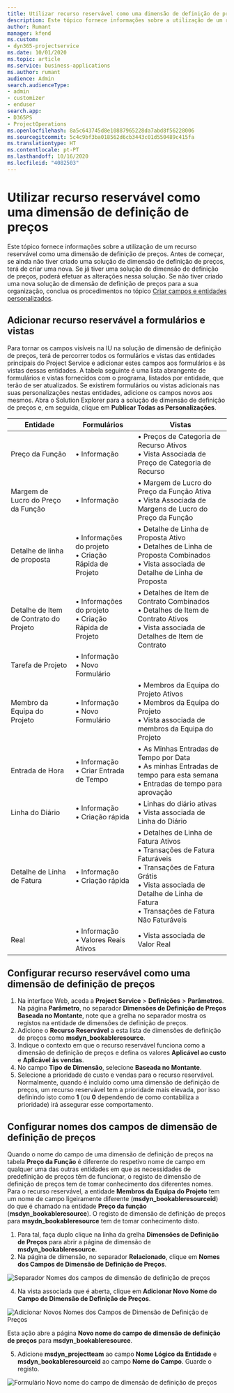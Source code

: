 ```yaml
---
title: Utilizar recurso reservável como uma dimensão de definição de preços
description: Este tópico fornece informações sobre a utilização de um recurso reservável como uma dimensão de definição de preços.
author: Rumant
manager: kfend
ms.custom:
- dyn365-projectservice
ms.date: 10/01/2020
ms.topic: article
ms.service: business-applications
ms.author: rumant
audience: Admin
search.audienceType:
- admin
- customizer
- enduser
search.app:
- D365PS
- ProjectOperations
ms.openlocfilehash: 8a5c643745d8e10887965228da7abd8f56228006
ms.sourcegitcommit: 5c4c9bf3ba018562d6cb3443c01d550489c415fa
ms.translationtype: HT
ms.contentlocale: pt-PT
ms.lasthandoff: 10/16/2020
ms.locfileid: "4082503"
---
```

# <a name="use-bookable-resource-as-a-pricing-dimension"></a>Utilizar recurso reservável como uma dimensão de definição de preços
Este tópico fornece informações sobre a utilização de um recurso reservável como uma dimensão de definição de preços. Antes de começar, se ainda não tiver criado uma solução de dimensão de definição de preços, terá de criar uma nova. Se já tiver uma solução de dimensão de definição de preços, poderá efetuar as alterações nessa solução. Se não tiver criado uma nova solução de dimensão de definição de preços para a sua organização, conclua os procedimentos no tópico [Criar campos e entidades personalizados](create-custom-fields-entities.md).

## <a name="add-bookable-resource-to-forms-and-views"></a>Adicionar recurso reservável a formulários e vistas
Para tornar os campos visíveis na IU na solução de dimensão de definição de preços, terá de percorrer todos os formulários e vistas das entidades principais do Project Service e adicionar estes campos aos formulários e às vistas dessas entidades.
A tabela seguinte é uma lista abrangente de formulários e vistas fornecidos com o programa, listados por entidade, que terão de ser atualizados. Se existirem formulários ou vistas adicionais nas suas personalizações nestas entidades, adicione os campos novos aos mesmos.
Abra o Solution Explorer para a solução de dimensão de definição de preços e, em seguida, clique em **Publicar Todas as Personalizações**.


|   Entidade        | Formulários   |Vistas        |
| ------------------------------|---------------------------------|----------------------------------|
|  Preço da Função|• Informação |• Preços de Categoria de Recurso Ativos<br> • Vista Associada de Preço de Categoria de Recurso|
|  Margem de Lucro do Preço da Função|• Informação|• Margem de Lucro do Preço da Função Ativa<br>• Vista Associada de Margens de Lucro do Preço da Função|
|  Detalhe de linha de proposta|• Informações do projeto<br>• Criação Rápida de Projeto|• Detalhe de Linha de Proposta Ativo<br>• Detalhes de Linha de Proposta Combinados<br>• Vista associada de Detalhe de Linha de Proposta|
|  Detalhe de Item de Contrato do Projeto|• Informações do projeto<br>• Criação Rápida de Projeto|• Detalhes de Item de Contrato Combinados<br>• Detalhes de Item de Contrato Ativos<br>• Vista associada de Detalhes de Item de Contrato|
|  Tarefa de Projeto|• Informação<br>• Novo Formulário||
|  Membro da Equipa do Projeto|• Informação<br>• Novo Formulário|• Membros da Equipa do Projeto Ativos<br>• Membros da Equipa do Projeto<br>• Vista associada de membros da Equipa do Projeto|
|  Entrada de Hora|• Informação<br>• Criar Entrada de Tempo|• As Minhas Entradas de Tempo por Data<br>• As minhas Entradas de tempo para esta semana<br>• Entradas de tempo para aprovação|
|  Linha do Diário|• Informação<br>• Criação rápida|• Linhas do diário ativas<br>• Vista associada de Linha do Diário|
|  Detalhe de Linha de Fatura|• Informação<br>• Criação rápida|• Detalhes de Linha de Fatura Ativos<br>• Transações de Fatura Faturáveis<br>• Transações de Fatura Grátis<br>• Vista associada de Detalhe de Linha de Fatura<br>• Transações de Fatura Não Faturáveis|
|  Real|• Informação<br>• Valores Reais Ativos|• Vista associada de Valor Real|

## <a name="set-up-bookable-resource-as-a-pricing-dimension"></a>Configurar recurso reservável como uma dimensão de definição de preços

1. Na interface Web, aceda a **Project Service** > **Definições** > **Parâmetros**. Na página **Parâmetro**, no separador **Dimensões de Definição de Preços Baseada no Montante**, note que a grelha no separador mostra os registos na entidade de dimensões de definição de preços. 
2. Adicione o **Recurso Reservável** a esta lista de dimensões de definição de preços como **msdyn_bookableresource**. 
3. Indique o contexto em que o recurso reservável funciona como a dimensão de definição de preços e defina os valores **Aplicável ao custo** e **Aplicável às vendas**.
4. No campo **Tipo de Dimensão**, selecione **Baseada no Montante**. 
5. Selecione a prioridade de custo e vendas para o recurso reservável. Normalmente, quando é incluído como uma dimensão de definição de preços, um recurso reservável tem a prioridade mais elevada, por isso definindo isto como **1** (ou **0** dependendo de como contabiliza a prioridade) irá assegurar esse comportamento.

## <a name="set-up-pricing-dimension-field-names"></a>Configurar nomes dos campos de dimensão de definição de preços

Quando o nome do campo de uma dimensão de definição de preços na tabela **Preço da Função** é diferente do respetivo nome de campo em qualquer uma das outras entidades em que as necessidades de predefinição de preços têm de funcionar, o registo de dimensão de definição de preços tem de tomar conhecimento dos diferentes nomes.    
Para o recurso reservável, a entidade **Membros da Equipa do Projeto** tem um nome de campo ligeiramente diferente (**msdyn_bookableresourceid**) do que é chamado na entidade **Preço da função** (**msdyn_bookableresource**). O registo de dimensão de definição de preços para **msydn_bookableresource** tem de tomar conhecimento disto. 
1. Para tal, faça duplo clique na linha da grelha **Dimensões de Definição de Preços** para abrir a página de dimensão de **msdyn_bookableresource**.
2. Na página de dimensão, no separador **Relacionado**, clique em **Nomes dos Campos de Dimensão de Definição de Preços**.

 ![Separador Nomes dos campos de dimensão de definição de preços](media/PD-fieldname.png)

4. Na vista associada que é aberta, clique em **Adicionar Novo Nome do Campo de Dimensão de Definição de Preços**.

 ![Adicionar Novos Nomes dos Campos de Dimensão de Definição de Preços](media/Add-NewPD-fieldname.png)


Esta ação abre a página **Novo nome do campo de dimensão de definição de preços** para **msdyn_bookableresource**. 

5. Adicione **msdyn_projectteam** ao campo **Nome Lógico da Entidade** e **msdyn_bookableresourceid** ao campo **Nome do Campo**. Guarde o registo.

 ![Formulário Novo nome do campo de dimensão de definição de preços](media/PD-fieldname-Added.png)
